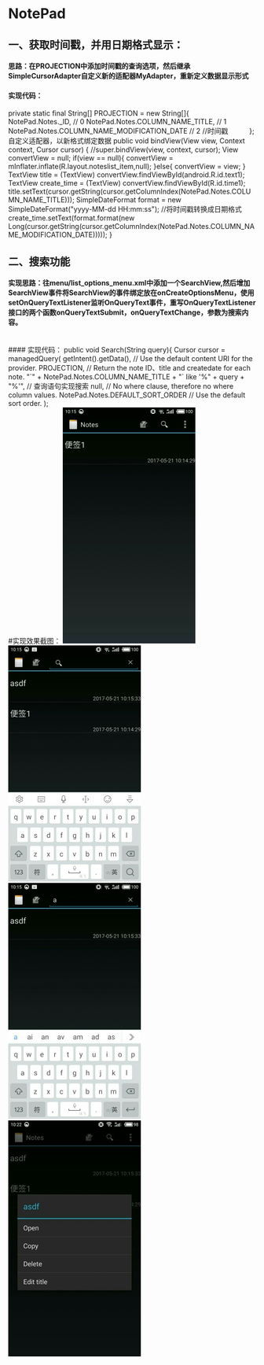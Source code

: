 # NotePad
## 一、获取时间戳，并用日期格式显示：
#### 思路：在PROJECTION中添加时间戳的查询选项，然后继承SimpleCursorAdapter自定义新的适配器MyAdapter，重新定义数据显示形式
#### 实现代码：</br>
private static final String[] PROJECTION = new String[]{  
            NotePad.Notes._ID, // 0
            NotePad.Notes.COLUMN_NAME_TITLE, // 1
            NotePad.Notes.COLUMN_NAME_MODIFICATION_DATE // 2  //时间戳
            };
</br>自定义适配器，以新格式绑定数据
public void bindView(View view, Context context, Cursor cursor) {
        //super.bindView(view, context, cursor);
        View convertView = null;
        if(view == null){
            convertView = mInflater.inflate(R.layout.noteslist_item,null);
        }else{
            convertView = view;
        }
        TextView title = (TextView) convertView.findViewById(android.R.id.text1);
        TextView create_time = (TextView) convertView.findViewById(R.id.time1);
        title.setText(cursor.getString(cursor.getColumnIndex(NotePad.Notes.COLUMN_NAME_TITLE)));
        SimpleDateFormat format = new SimpleDateFormat("yyyy-MM-dd HH:mm:ss");
        //将时间戳转换成日期格式
        create_time.setText(format.format(new Long(cursor.getString(cursor.getColumnIndex(NotePad.Notes.COLUMN_NAME_MODIFICATION_DATE)))));
    }
</br>
## 二、搜索功能
#### 实现思路：往menu/list_options_menu.xml中添加一个SearchView,然后增加SearchView事件将SearchView的事件绑定放在onCreateOptionsMenu，使用setOnQueryTextListener监听OnQueryText事件，重写OnQueryTextListener接口的两个函数onQueryTextSubmit，onQueryTextChange，参数为搜索内容。
</br>
#### 实现代码：
public void Search(String query){
        Cursor cursor = managedQuery(
                getIntent().getData(),            // Use the default content URI for the provider.
                PROJECTION,                       // Return the note ID、title and createdate for each note.
                "`" + NotePad.Notes.COLUMN_NAME_TITLE + "` like '%" + query + "%'", // 查询语句实现搜索
                null,                             // No where clause, therefore no where column values.
                NotePad.Notes.DEFAULT_SORT_ORDER  // Use the default sort order.
        );
</br>#实现效果截图：
<img src="https://github.com/NIXM666/Lab_middle/blob/master/app/src/main/images/S70521-101518.jpg"></br>
<img src="https://github.com/NIXM666/Lab_middle/blob/master/app/src/main/images/S70521-101554.jpg"></br>
<img src="https://github.com/NIXM666/Lab_middle/blob/master/app/src/main/images/S70521-101559.jpg"></br>
<img src="https://github.com/NIXM666/Lab_middle/blob/master/app/src/main/images/S70521-102251.jpg"></br>
